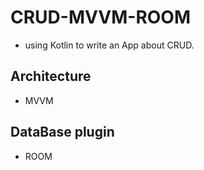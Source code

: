 # CRUD-MVVM-ROOM
- using Kotlin to write an App about CRUD.
## Architecture
- MVVM
## DataBase plugin
- ROOM
